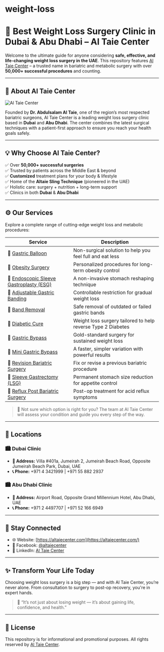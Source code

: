 # weight-loss
# 🌟 Best Weight Loss Surgery Clinic in Dubai & Abu Dhabi – Al Taie Center

Welcome to the ultimate guide for anyone considering **safe, effective, and life-changing weight loss surgery in the UAE**. This repository features [Al Taie Center](https://altaiecenter.com/) – a trusted name in bariatric and metabolic surgery with over **50,000+ successful procedures** and counting.

---

## 🏥 About Al Taie Center

![Al Taie Center](https://altaiecenter.com/wp-content/uploads/2023/01/weight-loss-surgery-in-Dubai.jpg)

Founded by **Dr. Abdulsalam Al Taie**, one of the region’s most respected bariatric surgeons, Al Taie Center is a leading weight loss surgery clinic based in **Dubai** and **Abu Dhabi**. The center combines the latest surgical techniques with a patient-first approach to ensure you reach your health goals safely.

---

## 💡 Why Choose Al Taie Center?

✅ Over **50,000+ successful surgeries**  
✅ Trusted by patients across the Middle East & beyond  
✅ **Customized** treatment plans for your body & lifestyle  
✅ Home of the **Altaie Sling Technique** (pioneered in the UAE)  
✅ Holistic care: surgery + nutrition + long-term support  
✅ Clinics in both **Dubai** & **Abu Dhabi**

---

## ⚙️ Our Services

Explore a complete range of cutting-edge weight loss and metabolic procedures:

| Service | Description |
|--------|-------------|
| 🔹 [Gastric Balloon](https://altaiecenter.com/) | Non-surgical solution to help you feel full and eat less |
| 🔹 [Obesity Surgery](https://altaiecenter.com/) | Personalized procedures for long-term obesity control |
| 🔹 [Endoscopic Sleeve Gastroplasty (ESG)](https://altaiecenter.com/) | A non-invasive stomach reshaping technique |
| 🔹 [Adjustable Gastric Banding](https://altaiecenter.com/) | Controllable restriction for gradual weight loss |
| 🔹 [Band Removal](https://altaiecenter.com/) | Safe removal of outdated or failed gastric bands |
| 🔹 [Diabetic Cure](https://altaiecenter.com/) | Weight loss surgery tailored to help reverse Type 2 Diabetes |
| 🔹 [Gastric Bypass](https://altaiecenter.com/) | Gold-standard surgery for sustained weight loss |
| 🔹 [Mini Gastric Bypass](https://altaiecenter.com/) | A faster, simpler variation with powerful results |
| 🔹 [Revision Bariatric Surgery](https://altaiecenter.com/) | Fix or revise a previous bariatric procedure |
| 🔹 [Sleeve Gastrectomy (LSG)](https://altaiecenter.com/) | Permanent stomach size reduction for appetite control |
| 🔹 [Reflux Post Bariatric Surgery](https://altaiecenter.com/) | Post-op treatment for acid reflux symptoms |

> 💬 Not sure which option is right for you? The team at Al Taie Center will assess your condition and guide you every step of the way.

---

## 📍 Locations

### 🏙 Dubai Clinic
- **📌 Address:** Villa #401a, Jumeirah 2, Jumeirah Beach Road, Opposite Jumeirah Beach Park, Dubai, UAE  
- **📞 Phone:** +971 4 3421999 | +971 55 882 2937

### 🏙 Abu Dhabi Clinic
- **📌 Address:** Airport Road, Opposite Grand Millennium Hotel, Abu Dhabi, UAE  
- **📞 Phone:** +971 2 4497707 | +971 52 166 6949

---

## 🔗 Stay Connected

- 🌐 Website: [https://altaiecenter.com](https://altaiecenter.com/)
- 📘 Facebook: [@altaiecenter](https://www.facebook.com/altaiecenter/)
- 💼 LinkedIn: [Al Taie Center](https://www.linkedin.com/company/al-taie-center)

---

## ✨ Transform Your Life Today

Choosing weight loss surgery is a big step — and with Al Taie Center, you’re never alone. From consultation to surgery to post-op recovery, you're in expert hands.

> 🧠 “It’s not just about losing weight — it’s about gaining life, confidence, and health.”

---

## 📎 License

This repository is for informational and promotional purposes. All rights reserved by [Al Taie Center](https://altaiecenter.com/).
